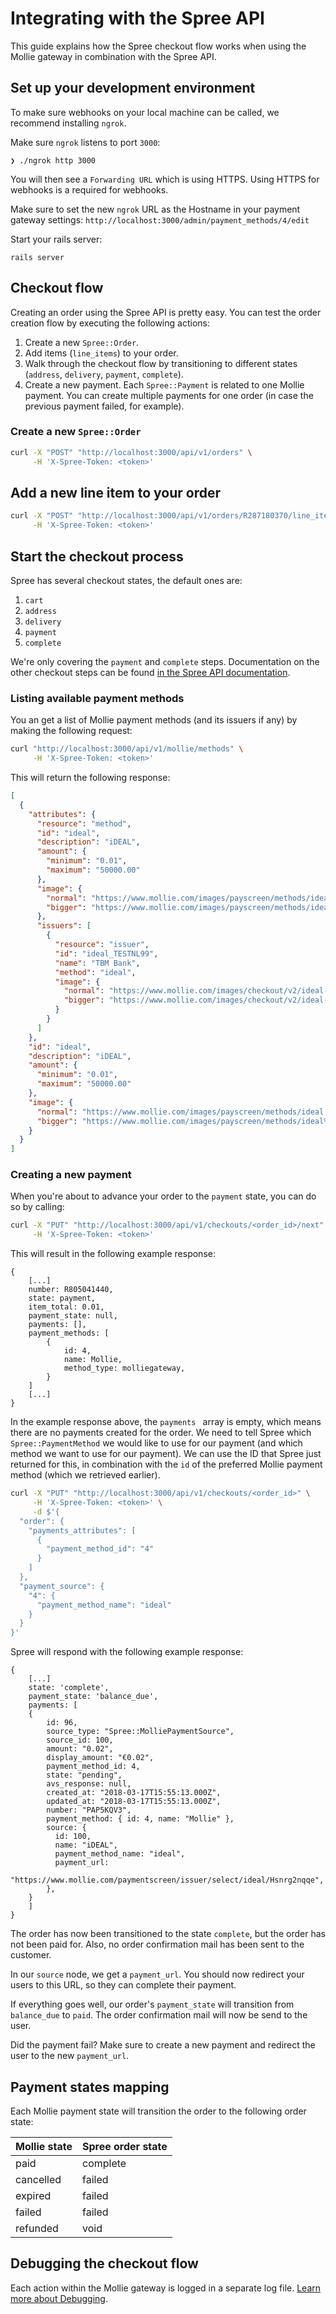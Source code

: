 # Integrating with the Spree API

This guide explains how the Spree checkout flow works when using the Mollie gateway in combination with the Spree API.

## Set up your development environment

To make sure webhooks on your local machine can be called, we recommend installing `ngrok`.

Make sure `ngrok` listens to port `3000`:

```
❯ ./ngrok http 3000
```

You will then see a `Forwarding URL` which is using HTTPS. Using HTTPS for webhooks is a required for webhooks.

Make sure to set the new `ngrok` URL as the Hostname in your payment gateway settings: `http://localhost:3000/admin/payment_methods/4/edit`

Start your rails server:

```
rails server
```

## Checkout flow

Creating an order using the Spree API is pretty easy. You can test the order creation flow by executing the following actions:

1. Create a new `Spree::Order`.
2. Add items (`line_items`) to your order.
3. Walk through the checkout flow by transitioning to different states (`address`, `delivery`, `payment`, `complete`).
4. Create a new payment. Each `Spree::Payment` is related to one Mollie payment. You can create multiple payments for one order (in case the previous payment failed, for example).

### Create a new `Spree::Order`

```bash
curl -X "POST" "http://localhost:3000/api/v1/orders" \
     -H 'X-Spree-Token: <token>'
```

## Add a new line item to your order

```bash
curl -X "POST" "http://localhost:3000/api/v1/orders/R287180370/line_items?line_item%5Bvariant_id%5D=1&line_item%5Bquantity%5D=1" \
     -H 'X-Spree-Token: <token>'
```

## Start the checkout process

Spree has several checkout states, the default ones are:

1. `cart`
2. `address`
3. `delivery`
4. `payment`
5. `complete`

We're only covering the `payment` and `complete` steps. Documentation on the other checkout steps can be found [in the Spree API documentation](https://guides.spreecommerce.org/api/checkouts.html#address).

### Listing available payment methods

You an get a list of Mollie payment methods (and its issuers if any) by making the following request:

```bash
curl "http://localhost:3000/api/v1/mollie/methods" \
     -H 'X-Spree-Token: <token>'
```

This will return the following response:

```json
[
  {
    "attributes": {
      "resource": "method",
      "id": "ideal",
      "description": "iDEAL",
      "amount": {
        "minimum": "0.01",
        "maximum": "50000.00"
      },
      "image": {
        "normal": "https://www.mollie.com/images/payscreen/methods/ideal.png",
        "bigger": "https://www.mollie.com/images/payscreen/methods/ideal%402x.png"
      },
      "issuers": [
        {
          "resource": "issuer",
          "id": "ideal_TESTNL99",
          "name": "TBM Bank",
          "method": "ideal",
          "image": {
            "normal": "https://www.mollie.com/images/checkout/v2/ideal-issuer-icons/TESTNL99.png",
            "bigger": "https://www.mollie.com/images/checkout/v2/ideal-issuer-icons/TESTNL99%402x.png"
          }
        }
      ]
    },
    "id": "ideal",
    "description": "iDEAL",
    "amount": {
      "minimum": "0.01",
      "maximum": "50000.00"
    },
    "image": {
      "normal": "https://www.mollie.com/images/payscreen/methods/ideal.png",
      "bigger": "https://www.mollie.com/images/payscreen/methods/ideal%402x.png"
    }
  }
]
```

### Creating a new payment

When you're about to advance your order to the `payment` state, you can do so by calling:

```bash
curl -X "PUT" "http://localhost:3000/api/v1/checkouts/<order_id>/next" \
     -H 'X-Spree-Token: <token>'
```

This will result in the following example response:

```
{
    [...]
    number: R805041440,
    state: payment,
    item_total: 0.01,
    payment_state: null,
    payments: [],
    payment_methods: [
        {
            id: 4,
            name: Mollie,
            method_type: molliegateway,
        }
    ]
    [...]
}
```

In the example response above, the `payments ` array is empty, which means there are no payments created for the order. We need to tell Spree which `Spree::PaymentMethod` we would like to use for our payment (and which method we want to use for our payment).
We can use the ID that Spree just returned for this, in combination with the `id` of the preferred Mollie payment method (which we retrieved earlier).

```bash
curl -X "PUT" "http://localhost:3000/api/v1/checkouts/<order_id>" \
     -H 'X-Spree-Token: <token>' \
     -d $'{
  "order": {
    "payments_attributes": [
      {
        "payment_method_id": "4"
      }
    ]
  },
  "payment_source": {
    "4": {
      "payment_method_name": "ideal"
    }
  }
}'
```

Spree will respond with the following example response:

```
{
    [...]
    state: 'complete',
    payment_state: 'balance_due',
    payments: [
    {
        id: 96,
        source_type: "Spree::MolliePaymentSource",
        source_id: 100,
        amount: "0.02",
        display_amount: "€0.02",
        payment_method_id: 4,
        state: "pending",
        avs_response: null,
        created_at: "2018-03-17T15:55:13.000Z",
        updated_at: "2018-03-17T15:55:13.000Z",
        number: "PAP5KQV3",
        payment_method: { id: 4, name: "Mollie" },
        source: {
          id: 100,
          name: "iDEAL",
          payment_method_name: "ideal",
          payment_url:
            "https://www.mollie.com/paymentscreen/issuer/select/ideal/Hsnrg2nqqe",
        },
    }
    ]
}
```

The order has now been transitioned to the state `complete`, but the order has not been paid for. Also, no order confirmation mail has been sent to the customer.

In our `source` node, we get a `payment_url`. You should now redirect your users to this URL, so they can complete their payment.

If everything goes well, our order's `payment_state` will transition from `balance_due` to `paid`. The order confirmation mail will now be send to the user.

Did the payment fail? Make sure to create a new payment and redirect the user to the new `payment_url`.

## Payment states mapping

Each Mollie payment state will transition the order to the following order state:

| Mollie state | Spree order state |
|--------------|-------------------|
| paid         | complete          |
| cancelled    | failed            |
| expired      | failed            |
| failed       | failed            |
| refunded     | void              |

## Debugging the checkout flow

Each action within the Mollie gateway is logged in a separate log file. [Learn more about Debugging](https://github.com/mollie/spree-mollie-gateway/blob/master/docs/debugging.md).
